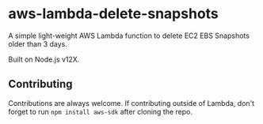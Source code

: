 # aws-lambda-delete-snapshots

A simple light-weight AWS Lambda function to delete EC2 EBS Snapshots older than 3 days.

Built on Node.js v12X.

## Contributing

Contributions are always welcome. If contributing outside of Lambda, don't forget to run ```npm install aws-sdk``` after cloning the repo.